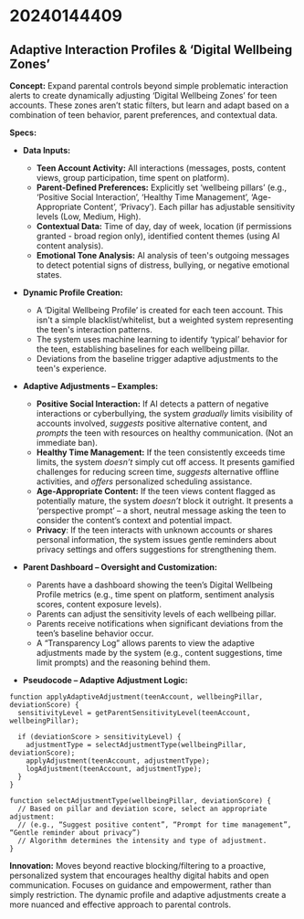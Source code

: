 # 20240144409

## Adaptive Interaction Profiles & ‘Digital Wellbeing Zones’

**Concept:** Expand parental controls beyond simple problematic interaction alerts to create dynamically adjusting ‘Digital Wellbeing Zones’ for teen accounts. These zones aren’t static filters, but learn and adapt based on a combination of teen behavior, parent preferences, and contextual data.

**Specs:**

*   **Data Inputs:**
    *   **Teen Account Activity:** All interactions (messages, posts, content views, group participation, time spent on platform).
    *   **Parent-Defined Preferences:**  Explicitly set ‘wellbeing pillars’ (e.g., ‘Positive Social Interaction’, ‘Healthy Time Management’, ‘Age-Appropriate Content’, ‘Privacy’).  Each pillar has adjustable sensitivity levels (Low, Medium, High).
    *   **Contextual Data:** Time of day, day of week, location (if permissions granted - broad region only), identified content themes (using AI content analysis).
    *   **Emotional Tone Analysis:** AI analysis of teen's outgoing messages to detect potential signs of distress, bullying, or negative emotional states.

*   **Dynamic Profile Creation:**
    *   A ‘Digital Wellbeing Profile’ is created for each teen account. This isn't a simple blacklist/whitelist, but a weighted system representing the teen's interaction patterns.
    *   The system uses machine learning to identify ‘typical’ behavior for the teen, establishing baselines for each wellbeing pillar.
    *   Deviations from the baseline trigger adaptive adjustments to the teen's experience.

*   **Adaptive Adjustments – Examples:**
    *   **Positive Social Interaction:** If AI detects a pattern of negative interactions or cyberbullying, the system *gradually* limits visibility of accounts involved, *suggests* positive alternative content, and *prompts* the teen with resources on healthy communication. (Not an immediate ban).
    *   **Healthy Time Management:** If the teen consistently exceeds time limits, the system *doesn’t* simply cut off access. It presents gamified challenges for reducing screen time, *suggests* alternative offline activities, and *offers* personalized scheduling assistance.
    *   **Age-Appropriate Content:**  If the teen views content flagged as potentially mature, the system *doesn’t* block it outright. It presents a ‘perspective prompt’ – a short, neutral message asking the teen to consider the content’s context and potential impact.
    *    **Privacy**:  If the teen interacts with unknown accounts or shares personal information, the system issues gentle reminders about privacy settings and offers suggestions for strengthening them.

*   **Parent Dashboard – Oversight and Customization:**
    *   Parents have a dashboard showing the teen’s Digital Wellbeing Profile metrics (e.g., time spent on platform, sentiment analysis scores, content exposure levels).
    *   Parents can adjust the sensitivity levels of each wellbeing pillar.
    *   Parents receive notifications when significant deviations from the teen’s baseline behavior occur.
    *   A “Transparency Log” allows parents to view the adaptive adjustments made by the system (e.g., content suggestions, time limit prompts) and the reasoning behind them.

*   **Pseudocode – Adaptive Adjustment Logic:**

```
function applyAdaptiveAdjustment(teenAccount, wellbeingPillar, deviationScore) {
  sensitivityLevel = getParentSensitivityLevel(teenAccount, wellbeingPillar);

  if (deviationScore > sensitivityLevel) {
    adjustmentType = selectAdjustmentType(wellbeingPillar, deviationScore);
    applyAdjustment(teenAccount, adjustmentType);
    logAdjustment(teenAccount, adjustmentType);
  }
}

function selectAdjustmentType(wellbeingPillar, deviationScore) {
  // Based on pillar and deviation score, select an appropriate adjustment:
  // (e.g., “Suggest positive content”, “Prompt for time management”, “Gentle reminder about privacy”)
  // Algorithm determines the intensity and type of adjustment.
}
```

**Innovation:** Moves beyond reactive blocking/filtering to a proactive, personalized system that encourages healthy digital habits and open communication.  Focuses on guidance and empowerment, rather than simply restriction. The dynamic profile and adaptive adjustments create a more nuanced and effective approach to parental controls.
